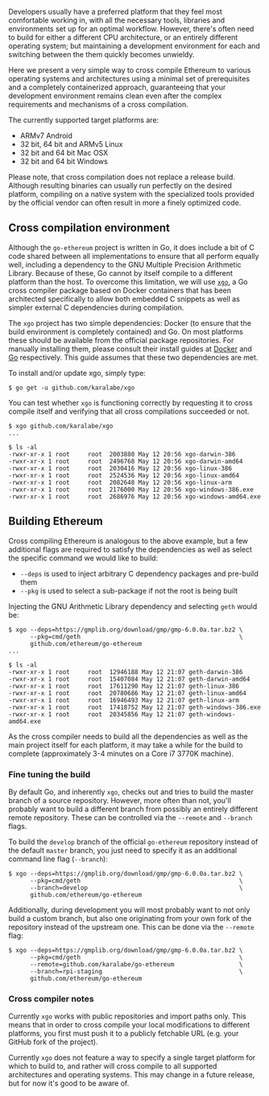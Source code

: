 Developers usually have a preferred platform that they feel most comfortable
working in, with all the necessary tools, libraries and environments set up for
an optimal workflow. However, there's often need to build for either a different
CPU architecture, or an entirely different operating system; but maintaining a
development environment for each and switching between the them quickly becomes
unwieldy.

Here we present a very simple way to cross compile Ethereum to various operating
systems and architectures using a minimal set of prerequisites and a completely
containerized approach, guaranteeing that your development environment remains
clean even after the complex requirements and mechanisms of a cross compilation.

The currently supported target platforms are:

 - ARMv7 Android
 - 32 bit, 64 bit and ARMv5 Linux
 - 32 bit and 64 bit Mac OSX
 - 32 bit and 64 bit Windows

Please note, that cross compilation does not replace a release build. Although
resulting binaries can usually run perfectly on the desired platform, compiling
on a native system with the specialized tools provided by the official vendor
can often result in more a finely optimized code.

## Cross compilation environment

Although the `go-ethereum` project is written in Go, it does include a bit of C
code shared between all implementations to ensure that all perform equally well,
including a dependency to the GNU Multiple Precision Arithmetic Library. Because
of these, Go cannot by itself compile to a different platform than the host. To
overcome this limitation, we will use [`xgo`](https://github.com/karalabe/xgo),
a Go cross compiler package based on Docker containers that has been architected
specifically to allow both embedded C snippets as well as simpler external C
dependencies during compilation.

The `xgo` project has two simple dependencies: Docker (to ensure that the build
environment is completely contained) and Go. On most platforms these should be
available from the official package repositories. For manually installing them,
please consult their install guides at [Docker](https://docs.docker.com/installation/)
and [Go](https://golang.org/doc/install) respectively. This guide assumes that these
two dependencies are met.

To install and/or update xgo, simply type:

    $ go get -u github.com/karalabe/xgo

You can test whether `xgo` is functioning correctly by requesting it to cross
compile itself and verifying that all cross compilations succeeded or not.

    $ xgo github.com/karalabe/xgo
    ...

    $ ls -al
    -rwxr-xr-x 1 root     root  2003880 May 12 20:56 xgo-darwin-386
    -rwxr-xr-x 1 root     root  2496768 May 12 20:56 xgo-darwin-amd64
    -rwxr-xr-x 1 root     root  2030416 May 12 20:56 xgo-linux-386
    -rwxr-xr-x 1 root     root  2524536 May 12 20:56 xgo-linux-amd64
    -rwxr-xr-x 1 root     root  2082648 May 12 20:56 xgo-linux-arm
    -rwxr-xr-x 1 root     root  2176000 May 12 20:56 xgo-windows-386.exe
    -rwxr-xr-x 1 root     root  2686976 May 12 20:56 xgo-windows-amd64.exe

## Building Ethereum

Cross compiling Ethereum is analogous to the above example, but a few additional
flags are required to satisfy the dependencies as well as select the specific
command we would like to build:

 - `--deps` is used to inject arbitrary C dependency packages and pre-build them
 - `--pkg` is used to select a sub-package if not the root is being built

Injecting the GNU Arithmetic Library dependency and selecting `geth` would be:

    $ xgo --deps=https://gmplib.org/download/gmp/gmp-6.0.0a.tar.bz2 \
          --pkg=cmd/geth                                            \
          github.com/ethereum/go-ethereum
    ...

    $ ls -al
    -rwxr-xr-x 1 root     root  12946188 May 12 21:07 geth-darwin-386
    -rwxr-xr-x 1 root     root  15407084 May 12 21:07 geth-darwin-amd64
    -rwxr-xr-x 1 root     root  17611290 May 12 21:07 geth-linux-386
    -rwxr-xr-x 1 root     root  20780686 May 12 21:07 geth-linux-amd64
    -rwxr-xr-x 1 root     root  16946493 May 12 21:07 geth-linux-arm
    -rwxr-xr-x 1 root     root  17418752 May 12 21:07 geth-windows-386.exe
    -rwxr-xr-x 1 root     root  20345856 May 12 21:07 geth-windows-amd64.exe

As the cross compiler needs to build all the dependencies as well as the main
project itself for each platform, it may take a while for the build to complete
(approximately 3-4 minutes on a Core i7 3770K machine).

### Fine tuning the build

By default Go, and inherently `xgo`, checks out and tries to build the master
branch of a source repository. However, more often than not, you'll probably
want to build a different branch from possibly an entirely different remote
repository. These can be controlled via the `--remote` and `--branch` flags.

To build the `develop` branch of the official `go-ethereum` repository instead
of the default `master` branch, you just need to specify it as an additional
command line flag (`--branch`):

    $ xgo --deps=https://gmplib.org/download/gmp/gmp-6.0.0a.tar.bz2 \
          --pkg=cmd/geth                                            \
          --branch=develop                                          \
          github.com/ethereum/go-ethereum

Additionally, during development you will most probably want to not only build
a custom branch, but also one originating from your own fork of the repository
instead of the upstream one. This can be done via the `--remote` flag:

    $ xgo --deps=https://gmplib.org/download/gmp/gmp-6.0.0a.tar.bz2 \
          --pkg=cmd/geth                                            \
          --remote=github.com/karalabe/go-ethereum                  \
          --branch=rpi-staging                                      \
          github.com/ethereum/go-ethereum

### Cross compiler notes

Currently `xgo` works with public repositories and import paths only. This means
that in order to cross compile your local modifications to different platforms,
you first must push it to a publicly fetchable URL (e.g. your GitHub fork of the
project).

Currently `xgo` does not feature a way to specify a single target platform for
which to build to, and rather will cross compile to all supported architectures
and operating systems. This may change in a future release, but for now it's good
to be aware of.
